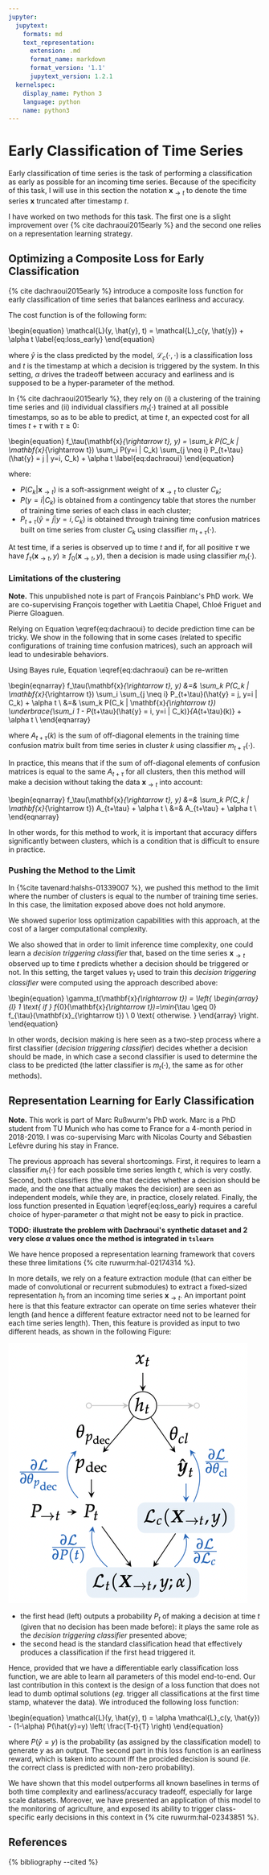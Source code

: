 ```yaml
---
jupyter:
  jupytext:
    formats: md
    text_representation:
      extension: .md
      format_name: markdown
      format_version: '1.1'
      jupytext_version: 1.2.1
  kernelspec:
    display_name: Python 3
    language: python
    name: python3
---
```


# Early Classification of Time Series

Early classification of time series is the task of performing a classification
as early as possible for an incoming time series.
Because of the specificity of this task, I will use in this section the
notation $\mathbf{x}_{\rightarrow t}$ to denote the time series $\mathbf{x}$
truncated after timestamp $t$.

I have worked on two methods for this task.
The first one is a slight improvement over
{% cite dachraoui2015early %} and the second one relies on a representation
learning strategy.

## Optimizing a Composite Loss for Early Classification

{% cite dachraoui2015early %} introduce a composite loss function for early
classification of time series that balances earliness and accuracy.

The cost function is of the following form:

\begin{equation}
\mathcal{L}(y, \hat{y}, t) = \mathcal{L}_c(y, \hat{y}) + \alpha t
\label{eq:loss_early}
\end{equation}

where $\hat{y}$ is the class predicted by the model,
$\mathcal{L}_c(\cdot,\cdot)$ is a
classification loss and $t$ is the timestamp at which a
decision is triggered by the system.
In this setting, $\alpha$ drives the tradeoff between accuracy and earliness
and is supposed to be a hyper-parameter of the method.

In {% cite dachraoui2015early %}, they rely on (i) a clustering of the training
time series and (ii) individual classifiers $m_t(\cdot)$ trained at all possible
timestamps, so as to be able to predict, at time $t$, an expected cost for all
times $t + \tau$ with $\tau \geq 0$:

\begin{equation}
    f_\tau(\mathbf{x}_{\rightarrow t}, y) =
        \sum_k P(C_k | \mathbf{x}_{\rightarrow t})
        \sum_i P(y=i | C_k)
        \sum_{j \neq i} P_{t+\tau}(\hat{y} = j | y=i, C_k)
        + \alpha t
        \label{eq:dachraoui}
\end{equation}

where:

* $P(C_k | \mathbf{x}_{\rightarrow t})$ is a soft-assignment weight of
$\mathbf{x}_{\rightarrow t}$ to cluster $C_k$;
* $P(y=i | C_k)$ is obtained from a contingency table that stores the number of
training time series of each class in each cluster;
* $P_{t+\tau}(\hat{y} = j | y=i, C_k)$ is obtained through training time
confusion matrices built on time series from cluster $C_k$ using classifier
$m_{t+\tau}(\cdot)$.

At test time, if a series is observed up to time $t$ and if, for all positive
$\tau$ we have
$f_\tau(\mathbf{x}_{\rightarrow t}, y) \geq f_0(\mathbf{x}_{\rightarrow t}, y)$,
then a decision is made using classifier $m_t(\cdot)$.

### Limitations of the clustering

<!-- #region {"tags": ["popout"]} -->
**Note.** This unpublished note is part of François Painblanc's PhD work.
We are co-supervising François together with Laetitia Chapel, Chloé Friguet and
Pierre Gloaguen.
<!-- #endregion -->

Relying on Equation \eqref{eq:dachraoui} to decide prediction time can be
tricky. We show in the following that in some cases (related to specific
configurations of training time confusion matrices), such an approach will lead
to undesirable behaviors.

Using Bayes rule, Equation \eqref{eq:dachraoui} can be re-written

\begin{eqnarray}
    f_\tau(\mathbf{x}_{\rightarrow t}, y) &=&
        \sum_k P(C_k | \mathbf{x}_{\rightarrow t})
        \sum_i
        \sum_{j \neq i} P_{t+\tau}(\hat{y} = j, y=i | C_k)
        + \alpha t \\
    &=&
        \sum_k P(C_k | \mathbf{x}_{\rightarrow t})
        \underbrace{\sum_i 1 - P_{t+\tau}(\hat{y} = i, y=i | C_k)}_{A_{t+\tau}(k)}
        + \alpha t \\
\end{eqnarray}

where $A_{t+\tau}(k)$ is the sum of off-diagonal elements in the training time
confusion matrix built from time series in cluster $k$ using classifier
$m_{t+\tau}(\cdot)$.

In practice, this means that if the sum of off-diagonal elements of confusion
matrices is equal to the same $A_{t+\tau}$ for all clusters, then this method
will make a decision without taking the data $\mathbf{x}_{\rightarrow t}$
into account:

\begin{eqnarray}
    f_\tau(\mathbf{x}_{\rightarrow t}, y) &=&
        \sum_k P(C_k | \mathbf{x}_{\rightarrow t})
        A_{t+\tau}
        + \alpha t \\
     &=&
        A_{t+\tau} + \alpha t \\
\end{eqnarray}

In other words, for this method to work, it is important that accuracy differs
significantly between clusters, which is a condition that is difficult to ensure
in practice.

### Pushing the Method to the Limit

In {%cite tavenard:halshs-01339007 %}, we pushed this method to the limit
where the number of clusters is equal to the number of training time series.
In this case, the limitation exposed above does not hold anymore.

We showed superior loss optimization capabilities with this approach, at the
cost of a larger computational complexity.

We also showed that in order to limit inference time complexity, one could
learn a _decision triggering classifier_ that, based on the time series
$\mathbf{x}_{\rightarrow t}$
observed up to time $t$ predicts whether a decision should be triggered or not.
In this setting, the target values $\gamma_t$ used to train this
_decision triggering classifier_
were computed using the approach described above:

\begin{equation}
    \gamma_t(\mathbf{x}_{\rightarrow t}) = \left\{
        \begin{array}{l}
            1 \text{ if } f_{0}(\mathbf{x}_{\rightarrow t})=\min_{\tau \geq 0}         
                f_{\tau}(\mathbf{x}_{\rightarrow t}) \\
            0 \text{ otherwise. }
        \end{array} \right.
\end{equation}

In other words, decision making is here seen as a two-step process where a
first classifier (_decision triggering classifier_) decides whether a decision
should be made, in which case a
second classifier is used to determine the class to be predicted (the latter
classifier is $m_t(\cdot)$, the same as for other methods).

## Representation Learning for Early Classification

<!-- #region {"tags": ["popout"]} -->
**Note.** This work is part of Marc Rußwurm's PhD work.
Marc is a PhD student from TU Munich who has come to France for a
4-month period in 2018-2019. I was co-supervising Marc with Nicolas Courty
and Sébastien Lefèvre during his stay in France.
<!-- #endregion -->

The previous approach has several shortcomings.
First, it requires to learn a classifier $m_t(\cdot)$ for each possible time
series length $t$, which is very costly.
Second, both classifiers (the one that decides whether a decision should be
made, and the one that actually makes the decision) are seen as independent
models, while they are, in practice, closely related.
Finally, the loss function presented in Equation \eqref{eq:loss_early} requires
a careful choice of hyper-parameter $\alpha$ that might not be easy to pick in
practice.

**TODO: illustrate the problem with Dachraoui's synthetic dataset and 2 very
close $\alpha$ values once the method is integrated in `tslearn`**

We have hence proposed a representation learning framework that
covers these three limitations {% cite ruwurm:hal-02174314 %}.

In more details, we rely on a feature extraction module (that can either be
made of convolutional or recurrent submodules) to extract a fixed-sized
representation $h_t$ from an incoming time series $\mathbf{x}_{\rightarrow t}$.
An important point here is that this feature extractor can operate on time
series whatever their length (and hence a different feature extractor need not
to be learned for each time series length).
Then, this feature is provided as input to two different heads, as shown in the
following Figure:

![](../../images/double_head_early.png)

* the first head (left) outputs a probability $P_t$ of making a decision at
time $t$ (given that no decision has been made before): it plays the same role
as the _decision triggering classifier_ presented above;
* the second head is the standard classification head that effectively produces
a classification if the first head triggered it.

Hence, provided that we have a differentiable early classification loss
function, we are able to learn all parameters of this model end-to-end.
Our last contribution in this context is the design of a loss function that
does not lead to dumb optimal solutions (_eg._ trigger all classifications at
the first time stamp, whatever the data).
We introduced the following loss function:

\begin{equation}
    \mathcal{L}(y, \hat{y}, t) =
        \alpha \mathcal{L}_c(y, \hat{y}) - (1-\alpha) P(\hat{y}=y)
            \left( \frac{T-t}{T} \right)
\end{equation}

where $P(\hat{y}=y)$ is the probability (as assigned by the classification
model) to generate $y$ as an output.
The second part in this loss function is an earliness reward, which is taken
into account iff the procided decision is sound (_ie._ the correct class is
predicted with non-zero probability).

We have shown that this model outperforms all known baselines in terms of both
time complexity and earliness/accuracy tradeoff, especially for large scale
datasets.
Moreover, we have presented an application of this model to the monitoring of
agriculture, and exposed its ability to trigger class-specific early decisions
in this context in {% cite ruwurm:hal-02343851 %}.


## References

{% bibliography --cited %}
